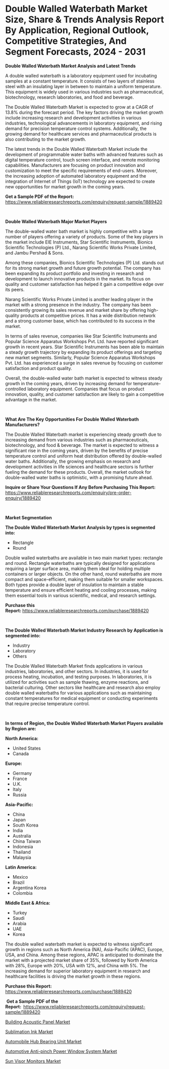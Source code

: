 <p><h1>Double Walled Waterbath Market Size, Share & Trends Analysis Report By Application, Regional Outlook, Competitive Strategies, And Segment Forecasts, 2024 - 2031</h1></p><p><strong>Double Walled Waterbath Market Analysis and Latest Trends</strong></p>
<p><p>A double walled waterbath is a laboratory equipment used for incubating samples at a constant temperature. It consists of two layers of stainless steel with an insulating layer in between to maintain a uniform temperature. This equipment is widely used in various industries such as pharmaceutical, biotechnology, research laboratories, and food and beverage.</p><p>The Double Walled Waterbath Market is expected to grow at a CAGR of 13.8% during the forecast period. The key factors driving the market growth include increasing research and development activities in various industries, technological advancements in laboratory equipment, and rising demand for precision temperature control systems. Additionally, the growing demand for healthcare services and pharmaceutical products is also contributing to the market growth.</p><p>The latest trends in the Double Walled Waterbath Market include the development of programmable water baths with advanced features such as digital temperature control, touch screen interface, and remote monitoring capabilities. Manufacturers are focusing on product innovation and customization to meet the specific requirements of end-users. Moreover, the increasing adoption of automated laboratory equipment and the integration of Internet of Things (IoT) technology are expected to create new opportunities for market growth in the coming years.</p></p>
<p><strong>Get a Sample PDF of the Report:&nbsp;</strong> <a href="https://www.reliableresearchreports.com/enquiry/request-sample/1889420">https://www.reliableresearchreports.com/enquiry/request-sample/1889420</a></p>
<p>&nbsp;</p>
<p><strong>Double Walled Waterbath Major Market Players</strong></p>
<p><p>The double-walled water bath market is highly competitive with a large number of players offering a variety of products. Some of the key players in the market include EIE Instruments, Star Scientific Instruments, Bionics Scientific Technologies (P) Ltd., Narang Scientific Works Private Limited, and Jambu Pershad & Sons.</p><p>Among these companies, Bionics Scientific Technologies (P) Ltd. stands out for its strong market growth and future growth potential. The company has been expanding its product portfolio and investing in research and development to launch innovative products in the market. Its focus on quality and customer satisfaction has helped it gain a competitive edge over its peers.</p><p>Narang Scientific Works Private Limited is another leading player in the market with a strong presence in the industry. The company has been consistently growing its sales revenue and market share by offering high-quality products at competitive prices. It has a wide distribution network and a strong customer base, which has contributed to its success in the market.</p><p>In terms of sales revenue, companies like Star Scientific Instruments and Popular Science Apparatus Workshops Pvt. Ltd. have reported significant growth in recent years. Star Scientific Instruments has been able to maintain a steady growth trajectory by expanding its product offerings and targeting new market segments. Similarly, Popular Science Apparatus Workshops Pvt. Ltd. has experienced a surge in sales revenue by focusing on customer satisfaction and product quality.</p><p>Overall, the double-walled water bath market is expected to witness steady growth in the coming years, driven by increasing demand for temperature-controlled laboratory equipment. Companies that focus on product innovation, quality, and customer satisfaction are likely to gain a competitive advantage in the market.</p></p>
<p>&nbsp;</p>
<p><strong>What Are The Key Opportunities For Double Walled Waterbath Manufacturers?</strong></p>
<p><p>The Double Walled Waterbath market is experiencing steady growth due to increasing demand from various industries such as pharmaceuticals, biotechnology, and food & beverage. The market is expected to witness a significant rise in the coming years, driven by the benefits of precise temperature control and uniform heat distribution offered by double-walled water baths. Additionally, the growing emphasis on research and development activities in life sciences and healthcare sectors is further fueling the demand for these products. Overall, the market outlook for double-walled water baths is optimistic, with a promising future ahead.</p></p>
<p><strong>Inquire or Share Your Questions If Any Before Purchasing This Report:</strong> <a href="https://www.reliableresearchreports.com/enquiry/pre-order-enquiry/1889420">https://www.reliableresearchreports.com/enquiry/pre-order-enquiry/1889420</a></p>
<p>&nbsp;</p>
<p><strong>Market Segmentation</strong></p>
<p><strong>The Double Walled Waterbath Market Analysis by types is segmented into:</strong></p>
<p><ul><li>Rectangle</li><li>Round</li></ul></p>
<p><p>Double walled waterbaths are available in two main market types: rectangle and round. Rectangle waterbaths are typically designed for applications requiring a larger surface area, making them ideal for holding multiple containers or larger objects. On the other hand, round waterbaths are more compact and space-efficient, making them suitable for smaller workspaces. Both types provide a double layer of insulation to maintain a stable temperature and ensure efficient heating and cooling processes, making them essential tools in various scientific, medical, and research settings.</p></p>
<p><strong>Purchase this Report:&nbsp;</strong><a href="https://www.reliableresearchreports.com/purchase/1889420">https://www.reliableresearchreports.com/purchase/1889420</a></p>
<p>&nbsp;</p>
<p><strong>The Double Walled Waterbath Market Industry Research by Application is segmented into:</strong></p>
<p><ul><li>Industry</li><li>Laboratory</li><li>Others</li></ul></p>
<p><p>The Double Walled Waterbath Market finds applications in various industries, laboratories, and other sectors. In industries, it is used for process heating, incubation, and testing purposes. In laboratories, it is utilized for activities such as sample thawing, enzyme reactions, and bacterial culturing. Other sectors like healthcare and research also employ double walled waterbaths for various applications such as maintaining constant temperatures for medical equipment or conducting experiments that require precise temperature control.</p></p>
<p>&nbsp;</p>
<p><strong>In terms of Region, the Double Walled Waterbath Market Players available by Region are:</strong></p>
<p>
    <p> <strong> North America: </strong>
        <ul>
            <li>United States</li>
            <li>Canada</li>
        </ul>
        </p> 
    <p> <strong> Europe: </strong>
        <ul>
            <li>Germany</li>
            <li>France</li>
            <li>U.K.</li>
            <li>Italy</li>
            <li>Russia</li>
        </ul>
        </p> 
    <p> <strong> Asia-Pacific: </strong>
        <ul>
            <li>China</li>
            <li>Japan</li>
            <li>South Korea</li>
            <li>India</li>
            <li>Australia</li>
            <li>China Taiwan</li>
            <li>Indonesia</li>
            <li>Thailand</li>
            <li>Malaysia</li>
        </ul>
        </p> 
    <p> <strong> Latin America: </strong>
        <ul>
            <li>Mexico</li>
            <li>Brazil</li>
            <li>Argentina Korea</li>
            <li>Colombia</li>
        </ul>
        </p> 
    <p> <strong> Middle East & Africa: </strong>
        <ul>
            <li>Turkey</li>
            <li>Saudi</li>
            <li>Arabia</li>
            <li>UAE</li>
            <li>Korea</li>
        </ul>
    </p>
    </p>
<p><p>The double walled waterbath market is expected to witness significant growth in regions such as North America (NA), Asia-Pacific (APAC), Europe, USA, and China. Among these regions, APAC is anticipated to dominate the market with a projected market share of 35%, followed by North America with 28%, Europe with 20%, USA with 12%, and China with 5%. The increasing demand for superior laboratory equipment in research and healthcare facilities is driving the market growth in these regions.</p></p>
<p><strong>Purchase this Report: </strong><a href="https://www.reliableresearchreports.com/purchase/1889420">https://www.reliableresearchreports.com/purchase/1889420</a></p>
<p>&nbsp;<strong>Get a Sample PDF of the Report:&nbsp;&nbsp;</strong><a href="https://www.reliableresearchreports.com/enquiry/request-sample/1889420">https://www.reliableresearchreports.com/enquiry/request-sample/1889420</a></p>
<p><strong></strong></p>
<p><p><a href="https://meowing-lemming-dd3.notion.site/Global-Building-Acoustic-Panel-Market-by-Types-Applications-and-Major-Players-with-Regional-Growt-6aaaca9128ea4992b0ad18d5b6711100">Building Acoustic Panel Market</a></p><p><a href="https://view.publitas.com/reportprime-1/sublimation-ink-market-size-market-share-and-global-market-analysis-report-2024-2031/">Sublimation Ink Market</a></p><p><a href="https://frill-swim-3cd.notion.site/Automobile-Hub-Bearing-Unit-Market-Challenges-Opportunities-and-Growth-Drivers-and-Major-Market-P-479cc74f813b4ca9b96fe83ba11659b2">Automobile Hub Bearing Unit Market</a></p><p><a href="https://cute-banjo-8ca.notion.site/Automotive-Anti-pinch-Power-Window-System-Market-Size-and-Growth-Market-Segmentation-Regional-and--57ee97e1716b4ae0b265b71eaed585ab">Automotive Anti-pinch Power Window System Market</a></p><p><a href="https://view.publitas.com/reportprime-1/sun-visor-monitors-market-dynamics-2024-2031-also-about-its-market-trends-projections-and-opportunities/">Sun Visor Monitors Market</a></p></p>